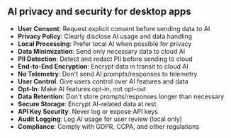 ## AI privacy and security for desktop apps

- **User Consent**: Request explicit consent before sending data to AI
- **Privacy Policy**: Clearly disclose AI usage and data handling
- **Local Processing**: Prefer local AI when possible for privacy
- **Data Minimization**: Send only necessary data to cloud AI
- **PII Detection**: Detect and redact PII before sending to cloud
- **End-to-End Encryption**: Encrypt data in transit to cloud AI
- **No Telemetry**: Don't send AI prompts/responses to telemetry
- **User Control**: Give users control over AI features and data
- **Opt-In**: Make AI features opt-in, not opt-out
- **Data Retention**: Don't store prompts/responses longer than necessary
- **Secure Storage**: Encrypt AI-related data at rest
- **API Key Security**: Never log or expose API keys
- **Audit Logging**: Log AI usage for user review (local only)
- **Compliance**: Comply with GDPR, CCPA, and other regulations

